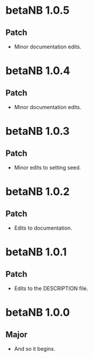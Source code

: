 # betaNB 1.0.5

## Patch

* Minor documentation edits.

# betaNB 1.0.4

## Patch

* Minor documentation edits.

# betaNB 1.0.3

## Patch

* Minor edits to setting seed.

# betaNB 1.0.2

## Patch

* Edits to documentation.

# betaNB 1.0.1

## Patch

* Edits to the DESCRIPTION file.

# betaNB 1.0.0

## Major

* And so it begins.
